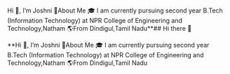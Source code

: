 Hi 👋, I’m Joshni
🌈About Me
🎓 I am currently pursuing second year B.Tech (Information Technology) at NPR College of Engineering and Technology,Natham
🌎From Dindigul,Tamil Nadu**## Hi there 👋

<!--
**joshnij583224205022-create/joshnij583224205022-create** is a ✨ _special_ ✨ repository because its `README.md` (this file) appears on your GitHub profile.

Here are some ideas to get you started:

- 🔭 I’m currently working on ...
- 🌱 I’m currently learning ...
- 👯 I’m looking to collaborate on ...
- 🤔 I’m looking for help with ...
- 💬 Ask me about ...
- 📫 How to reach me: ...
- 😄 Pronouns: ...
- ⚡ Fun fact: ...
-->
**Hi 👋, I’m Joshni
🌈About Me
🎓 I am currently pursuing second year B.Tech (Information Technology) at NPR College of Engineering and Technology,Natham
🌎From Dindigul,Tamil Nadu
